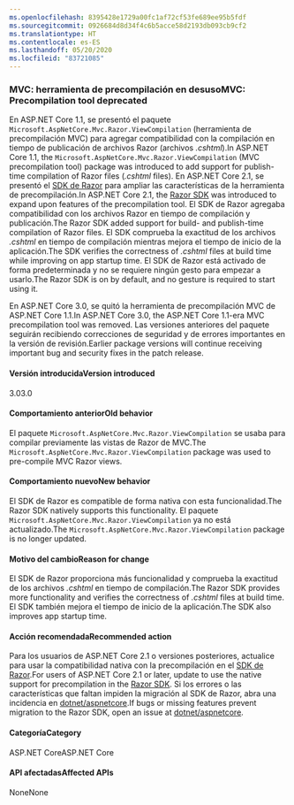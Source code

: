```yaml
---
ms.openlocfilehash: 8395428e1729a00fc1af72cf53fe689ee95b5fdf
ms.sourcegitcommit: 0926684d8d34f4c6b5acce58d2193db093cb9cf2
ms.translationtype: HT
ms.contentlocale: es-ES
ms.lasthandoff: 05/20/2020
ms.locfileid: "83721085"
---
```

### <a name="mvc-precompilation-tool-deprecated"></a><span data-ttu-id="02b19-101">MVC: herramienta de precompilación en desuso</span><span class="sxs-lookup"><span data-stu-id="02b19-101">MVC: Precompilation tool deprecated</span></span>

<span data-ttu-id="02b19-102">En ASP.NET Core 1.1, se presentó el paquete `Microsoft.AspNetCore.Mvc.Razor.ViewCompilation` (herramienta de precompilación MVC) para agregar compatibilidad con la compilación en tiempo de publicación de archivos Razor (archivos *.cshtml*).</span><span class="sxs-lookup"><span data-stu-id="02b19-102">In ASP.NET Core 1.1, the `Microsoft.AspNetCore.Mvc.Razor.ViewCompilation` (MVC precompilation tool) package was introduced to add support for publish-time compilation of Razor files (*.cshtml* files).</span></span> <span data-ttu-id="02b19-103">En ASP.NET Core 2.1, se presentó el [SDK de Razor](/aspnet/core/razor-pages/sdk?view=aspnetcore-2.1) para ampliar las características de la herramienta de precompilación.</span><span class="sxs-lookup"><span data-stu-id="02b19-103">In ASP.NET Core 2.1, the [Razor SDK](/aspnet/core/razor-pages/sdk?view=aspnetcore-2.1) was introduced to expand upon features of the precompilation tool.</span></span> <span data-ttu-id="02b19-104">El SDK de Razor agregaba compatibilidad con los archivos Razor en tiempo de compilación y publicación.</span><span class="sxs-lookup"><span data-stu-id="02b19-104">The Razor SDK added support for build- and publish-time compilation of Razor files.</span></span> <span data-ttu-id="02b19-105">El SDK comprueba la exactitud de los archivos *.cshtml* en tiempo de compilación mientras mejora el tiempo de inicio de la aplicación.</span><span class="sxs-lookup"><span data-stu-id="02b19-105">The SDK verifies the correctness of *.cshtml* files at build time while improving on app startup time.</span></span> <span data-ttu-id="02b19-106">El SDK de Razor está activado de forma predeterminada y no se requiere ningún gesto para empezar a usarlo.</span><span class="sxs-lookup"><span data-stu-id="02b19-106">The Razor SDK is on by default, and no gesture is required to start using it.</span></span>

<span data-ttu-id="02b19-107">En ASP.NET Core 3.0, se quitó la herramienta de precompilación MVC de ASP.NET Core 1.1.</span><span class="sxs-lookup"><span data-stu-id="02b19-107">In ASP.NET Core 3.0, the ASP.NET Core 1.1-era MVC precompilation tool was removed.</span></span> <span data-ttu-id="02b19-108">Las versiones anteriores del paquete seguirán recibiendo correcciones de seguridad y de errores importantes en la versión de revisión.</span><span class="sxs-lookup"><span data-stu-id="02b19-108">Earlier package versions will continue receiving important bug and security fixes in the patch release.</span></span>

#### <a name="version-introduced"></a><span data-ttu-id="02b19-109">Versión introducida</span><span class="sxs-lookup"><span data-stu-id="02b19-109">Version introduced</span></span>

<span data-ttu-id="02b19-110">3.0</span><span class="sxs-lookup"><span data-stu-id="02b19-110">3.0</span></span>

#### <a name="old-behavior"></a><span data-ttu-id="02b19-111">Comportamiento anterior</span><span class="sxs-lookup"><span data-stu-id="02b19-111">Old behavior</span></span>

<span data-ttu-id="02b19-112">El paquete `Microsoft.AspNetCore.Mvc.Razor.ViewCompilation` se usaba para compilar previamente las vistas de Razor de MVC.</span><span class="sxs-lookup"><span data-stu-id="02b19-112">The `Microsoft.AspNetCore.Mvc.Razor.ViewCompilation` package was used to pre-compile MVC Razor views.</span></span>

#### <a name="new-behavior"></a><span data-ttu-id="02b19-113">Comportamiento nuevo</span><span class="sxs-lookup"><span data-stu-id="02b19-113">New behavior</span></span>

<span data-ttu-id="02b19-114">El SDK de Razor es compatible de forma nativa con esta funcionalidad.</span><span class="sxs-lookup"><span data-stu-id="02b19-114">The Razor SDK natively supports this functionality.</span></span> <span data-ttu-id="02b19-115">El paquete `Microsoft.AspNetCore.Mvc.Razor.ViewCompilation` ya no está actualizado.</span><span class="sxs-lookup"><span data-stu-id="02b19-115">The `Microsoft.AspNetCore.Mvc.Razor.ViewCompilation` package is no longer updated.</span></span>

#### <a name="reason-for-change"></a><span data-ttu-id="02b19-116">Motivo del cambio</span><span class="sxs-lookup"><span data-stu-id="02b19-116">Reason for change</span></span>

<span data-ttu-id="02b19-117">El SDK de Razor proporciona más funcionalidad y comprueba la exactitud de los archivos *.cshtml* en tiempo de compilación.</span><span class="sxs-lookup"><span data-stu-id="02b19-117">The Razor SDK provides more functionality and verifies the correctness of *.cshtml* files at build time.</span></span> <span data-ttu-id="02b19-118">El SDK también mejora el tiempo de inicio de la aplicación.</span><span class="sxs-lookup"><span data-stu-id="02b19-118">The SDK also improves app startup time.</span></span>

#### <a name="recommended-action"></a><span data-ttu-id="02b19-119">Acción recomendada</span><span class="sxs-lookup"><span data-stu-id="02b19-119">Recommended action</span></span>

<span data-ttu-id="02b19-120">Para los usuarios de ASP.NET Core 2.1 o versiones posteriores, actualice para usar la compatibilidad nativa con la precompilación en el [SDK de Razor](/aspnet/core/razor-pages/sdk?view=aspnetcore-3.0).</span><span class="sxs-lookup"><span data-stu-id="02b19-120">For users of ASP.NET Core 2.1 or later, update to use the native support for precompilation in the [Razor SDK](/aspnet/core/razor-pages/sdk?view=aspnetcore-3.0).</span></span> <span data-ttu-id="02b19-121">Si los errores o las características que faltan impiden la migración al SDK de Razor, abra una incidencia en [dotnet/aspnetcore](https://github.com/dotnet/aspnetcore/issues).</span><span class="sxs-lookup"><span data-stu-id="02b19-121">If bugs or missing features prevent migration to the Razor SDK, open an issue at [dotnet/aspnetcore](https://github.com/dotnet/aspnetcore/issues).</span></span>

#### <a name="category"></a><span data-ttu-id="02b19-122">Categoría</span><span class="sxs-lookup"><span data-stu-id="02b19-122">Category</span></span>

<span data-ttu-id="02b19-123">ASP.NET Core</span><span class="sxs-lookup"><span data-stu-id="02b19-123">ASP.NET Core</span></span>

#### <a name="affected-apis"></a><span data-ttu-id="02b19-124">API afectadas</span><span class="sxs-lookup"><span data-stu-id="02b19-124">Affected APIs</span></span>

<span data-ttu-id="02b19-125">None</span><span class="sxs-lookup"><span data-stu-id="02b19-125">None</span></span>

<!-- 

#### Affected APIs

Not detectable via API analysis

-->

